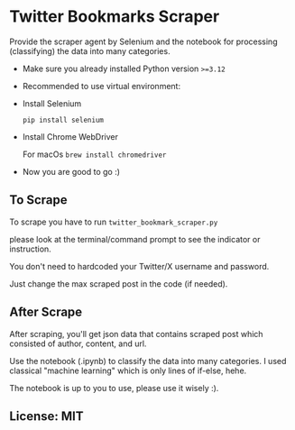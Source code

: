 # Twitter Bookmarks Scraper
Provide the scraper agent by Selenium and the notebook for processing (classifying) the data into many categories.

- Make sure you already installed Python version ```>=3.12```
- Recommended to use virtual environment:

- Install Selenium

    ```pip install selenium```

- Install Chrome WebDriver

    For macOs ```brew install chromedriver```

- Now you are good to go :)

## To Scrape
To scrape you have to run ```twitter_bookmark_scraper.py```

please look at the terminal/command prompt to see the indicator or instruction.

You don't need to hardcoded your Twitter/X username and password.

Just change the max scraped post in the code (if needed).

## After Scrape
After scraping, you'll get json data that contains scraped post which consisted of author, content, and url.

Use the notebook (.ipynb) to classify the data into many categories. I used classical "machine learning" which is only lines of if-else, hehe.

The notebook is up to you to use, please use it wisely :).

## License: MIT
